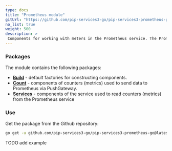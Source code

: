 ```yaml
---
type: docs
title: "Prometheus module"
gitUrl: "https://github.com/pip-services3-go/pip-services3-prometheus-go"
no_list: true
weight: 500
description: > 
 Components for working with meters in the Prometheus service. The PrometheusCounters and PrometheusMetricsService components allow you to work both, in client mode through PushGateway and as a service.
---
```


### Packages

The module contains the following packages:
- [**Build**](build) - default factories for constructing components.
- [**Count**](count) - components of counters (metrics) used to send data to Prometheus via PushGateway.
- [**Services**](services) - components of the service used to read counters (metrics) from the Prometheus service


### Use

Get the package from the Github repository:
```bash
go get -u github.com/pip-services3-go/pip-services3-prometheus-go@latest
```

TODO add example

